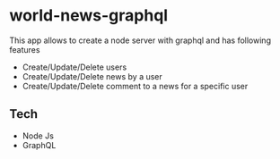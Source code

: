 # world-news-graphql

This app allows to create a node server with graphql and has following features

- Create/Update/Delete users
- Create/Update/Delete news by a user
- Create/Update/Delete comment to a news for a specific user

## Tech

- Node Js
- GraphQL
